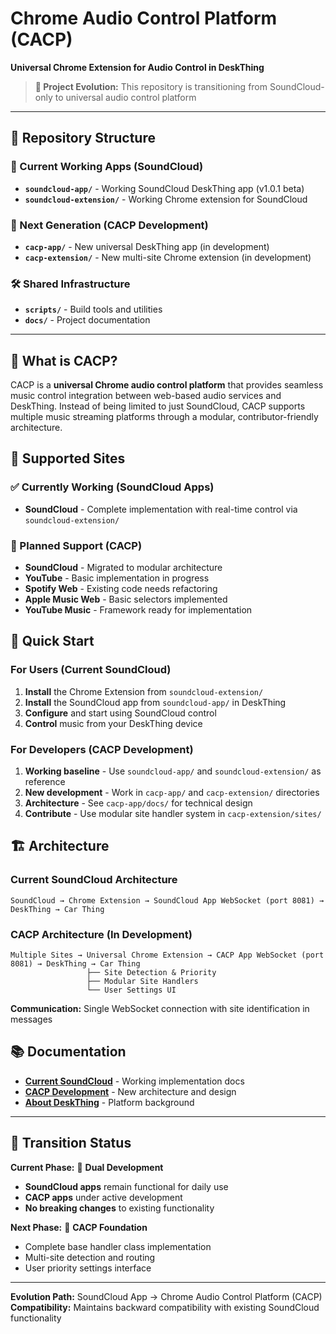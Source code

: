 # Chrome Audio Control Platform (CACP)

**Universal Chrome Extension for Audio Control in DeskThing**

> **🚧 Project Evolution:** This repository is transitioning from SoundCloud-only to universal audio control platform

---

## 📁 **Repository Structure**

### **🎵 Current Working Apps (SoundCloud)**
- **`soundcloud-app/`** - Working SoundCloud DeskThing app (v1.0.1 beta)
- **`soundcloud-extension/`** - Working Chrome extension for SoundCloud

### **🎯 Next Generation (CACP Development)**
- **`cacp-app/`** - New universal DeskThing app (in development)
- **`cacp-extension/`** - New multi-site Chrome extension (in development)

### **🛠️ Shared Infrastructure**
- **`scripts/`** - Build tools and utilities
- **`docs/`** - Project documentation

---

## 🎯 **What is CACP?**

CACP is a **universal Chrome audio control platform** that provides seamless music control integration between web-based audio services and DeskThing. Instead of being limited to just SoundCloud, CACP supports multiple music streaming platforms through a modular, contributor-friendly architecture.

## 🎵 **Supported Sites**

### **✅ Currently Working (SoundCloud Apps)**
- **SoundCloud** - Complete implementation with real-time control via `soundcloud-extension/`

### **🚧 Planned Support (CACP)**
- **SoundCloud** - Migrated to modular architecture
- **YouTube** - Basic implementation in progress
- **Spotify Web** - Existing code needs refactoring
- **Apple Music Web** - Basic selectors implemented
- **YouTube Music** - Framework ready for implementation

## 🚀 **Quick Start**

### **For Users (Current SoundCloud)**
1. **Install** the Chrome Extension from `soundcloud-extension/`
2. **Install** the SoundCloud app from `soundcloud-app/` in DeskThing
3. **Configure** and start using SoundCloud control
4. **Control** music from your DeskThing device

### **For Developers (CACP Development)**
1. **Working baseline** - Use `soundcloud-app/` and `soundcloud-extension/` as reference
2. **New development** - Work in `cacp-app/` and `cacp-extension/` directories
3. **Architecture** - See `cacp-app/docs/` for technical design
4. **Contribute** - Use modular site handler system in `cacp-extension/sites/`

## 🏗️ **Architecture**

### **Current SoundCloud Architecture**
```
SoundCloud → Chrome Extension → SoundCloud App WebSocket (port 8081) → DeskThing → Car Thing
```

### **CACP Architecture (In Development)**
```
Multiple Sites → Universal Chrome Extension → CACP App WebSocket (port 8081) → DeskThing → Car Thing
                 ├── Site Detection & Priority
                 ├── Modular Site Handlers  
                 └── User Settings UI
```

**Communication:** Single WebSocket connection with site identification in messages

## 📚 **Documentation**

- **[Current SoundCloud](./soundcloud-app/docs/)** - Working implementation docs
- **[CACP Development](./cacp-app/docs/)** - New architecture and design
- **[About DeskThing](./about-deskthing.md)** - Platform background

---

## 🔄 **Transition Status**

**Current Phase:** 🚧 **Dual Development**
- **SoundCloud apps** remain functional for daily use
- **CACP apps** under active development
- **No breaking changes** to existing functionality

**Next Phase:** 🎯 **CACP Foundation**
- Complete base handler class implementation
- Multi-site detection and routing
- User priority settings interface

---

**Evolution Path:** SoundCloud App → Chrome Audio Control Platform (CACP)  
**Compatibility:** Maintains backward compatibility with existing SoundCloud functionality
